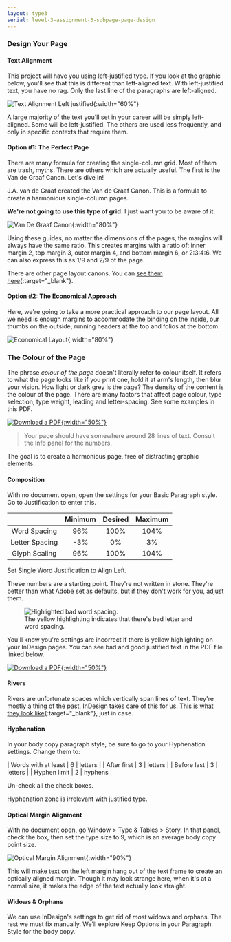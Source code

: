 ```yaml
---
layout: type3
serial: level-3-assignment-3-subpage-page-design
---
```

### Design Your Page

#### Text Alignment

This project will have you using left-justified type. If you look at the graphic below, you'll see that this is different than left-aligned text. With left-justified text, you have no rag. Only the last line of the paragraphs are left-aligned.

![Text Alignment Left justified]({{site.url}}/svg/text-alignment-left-justified.svg){:width="60%"}

A large majority of the text you'll set in your career will be simply left-aligned. Some will be left-justified. The others are used less frequently, and only in specific contexts that require them.

#### Option #1: The Perfect Page 

There are many formula for creating the single-column grid. Most of them are trash, myths. There are others which are actually useful. The first is the Van de Graaf Canon. Let's dive in!

J.A. van de Graaf created the Van de Graaf Canon. This is a formula to create a harmonious single-column pages.

  **We're not going to use this type of grid.** I just want you to be aware of it.

![Van De Graaf Canon]({{site.url}}/svg/van-de-graaf-canon.svg){:width="80%"}

Using these guides, no matter the dimensions of the pages, the margins will always have the same ratio. This creates margins with a ratio of: inner margin 2, top margin 3, outer margin 4, and bottom margin 6, or 2:3:4:6. We can also express this as 1/9 and 2/9 of the page.

There are other page layout canons. You can [see them here](https://en.wikipedia.org/wiki/Canons_of_page_construction){:target="_blank"}.

#### Option #2: The Economical Approach

Here, we're going to take a more practical approach to our page layout. All we need is enough margins to accommodate the binding on the inside, our thumbs on the outside, running headers at the top and folios at the bottom.

![Economical Layout]({{site.url}}/svg/economical-layout.svg){:width="80%"}

### The Colour of the Page

The phrase *colour of the page* doesn't literally refer to colour itself. It refers to what the page looks like if you print one, hold it at arm's length, then blur your vision. How light or dark grey is the page? The density of the content is the colour of the page. There are many factors that affect page colour, type selection, type weight, leading and letter-spacing. See some examples in this PDF.

<a href="https://www.dropbox.com/s/b3zqqafvrb8jv8e/colour-of-the-page.pdf?dl=1" title="Download the PDF" target="_blank">![Download a PDF]({{site.url}}/svg/button-download-pdf.svg){:width="50%"}</a>

> Your page should have somewhere around 28 lines of text. Consult the Info panel for the numbers.

The goal is to create a harmonious page, free of distracting graphic elements.

#### Composition

With no document open, open the settings for your <span class="commmand">Basic Paragraph</span> style. Go to <span class="command">Justification</span> to enter this.

|          | Minimum   |   Desired   |   Maximum   |
|:--------:|:----------:|:----------:|:-----------:|
|   Word Spacing   |   96%   |   100%   |   104%   |
|    Letter Spacing   |   -3%   |   0%   |   3%   |
|   Glyph Scaling   |   96%   | 100%   |   104%   |

Set <span class="command">Single Word Justification</span> to <span class="command">Align Left</span>.

These numbers are a starting point. They're not written in stone. They're better than what Adobe set as defaults, but if they don't work for you, adjust them.

  <figure>
	<img src="{{ site.baseurl }}/svg/indesign-composition-highlighting.svg" alt="Highlighted bad word spacing.">
  <figcaption>
    The yellow highlighting indicates that there's bad letter and word spacing.
  </figcaption>
  </figure>



You'll know you're settings are incorrect if there is yellow highlighting on your InDesign pages. You can see bad and good justified text in the PDF file linked below.

<a href="https://www.dropbox.com/s/tceqy4n160vpwsn/good-vs-bad-justification.pdf?dl=1" title="Good Vs Bad Justification" target="_blank">![Download a PDF]({{site.url}}/svg/button-download-pdf.svg){:width="50%"}</a>

#### Rivers

Rivers are unfortunate spaces which vertically span lines of text. They're mostly a thing of the past. InDesign takes care of this for us. [This is what they look like](http://www.edgee.net/wp-content/uploads/2014/05/justified_rivers.png){:target="_blank"}, just in case.

#### Hyphenation

In your body copy paragraph style, be sure to go to your Hyphenation settings. Change them to:

|   Words with at least   |   6   |   letters   |
|   After first   |   3   |   letters   |
|   Before last   |   3   |   letters   |
|   Hyphen limit   |   2   |   hyphens   |

Un-check all the check boxes.

Hyphenation zone is irrelevant with justified type.

#### Optical Margin Alignment

With no document open, go <span class="command">Window > Type & Tables > Story</span>. In that panel, check the box, then set the type size to 9, which is an average body copy point size.


  ![Optical Margin Alignment]({{site.url}}/svg/story-panel-optical-alignment.svg){:width="90%"}

This will make text on the left margin hang out of the text frame to create an optically aligned margin. Though it may look strange here, when it's at a normal size, it makes the edge of the text actually look straight.

#### Widows & Orphans

We can use InDesign's settings to get rid of *most* widows and orphans. The rest we must fix manually. We'll explore <span class="command">Keep Options</span> in your Paragraph Style for the body copy.